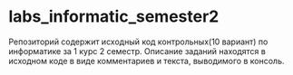 # labs_informatic_semester2
Репозиторий содержит исходный код контрольных(10 вариант) по информатике за 1 курс 2 семестр. 
Описание заданий находятся в исходном коде в виде комментариев и текста, выводимого в консоль.
